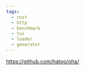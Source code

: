 ```yaml
---
tags:
  - rust
  - http
  - benchmark
  - tui
  - loader
  - generator
---
```

https://github.com/hatoo/oha/